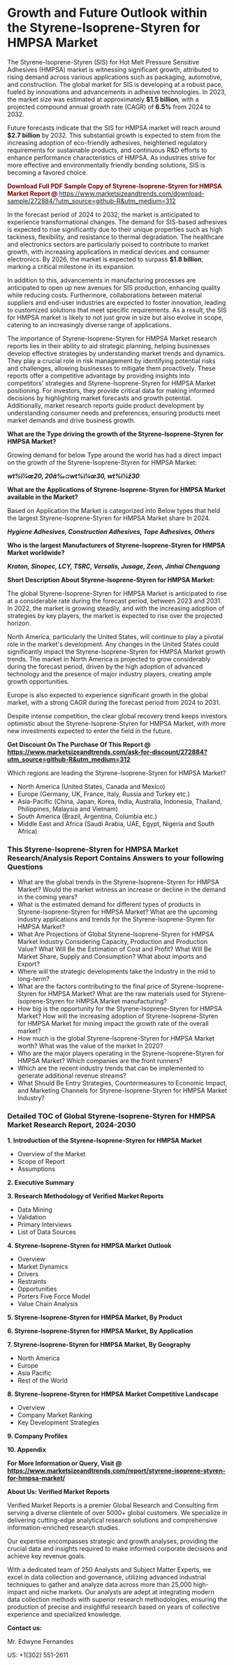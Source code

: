 <h1>Growth and Future Outlook within the Styrene-Isoprene-Styren for HMPSA Market</h1>        <p>The Styrene-Isoprene-Styren (SIS) for Hot Melt Pressure Sensitive Adhesives (HMPSA) market is witnessing significant growth, attributed to rising demand across various applications such as packaging, automotive, and construction. The global market for SIS is developing at a robust pace, fueled by innovations and advancements in adhesive technologies. In 2023, the market size was estimated at approximately <strong>$1.5 billion</strong>, with a projected compound annual growth rate (CAGR) of <strong>6.5%</strong> from 2024 to 2032.</p>        <p>Future forecasts indicate that the SIS for HMPSA market will reach around <strong>$2.7 billion</strong> by 2032. This substantial growth is expected to stem from the increasing adoption of eco-friendly adhesives, heightened regulatory requirements for sustainable products, and continuous R&D efforts to enhance performance characteristics of HMPSA. As industries strive for more effective and environmentally friendly bonding solutions, SIS is becoming a favored choice.</p>    <p><strong><span style="color: #800000;">Download Full PDF Sample Copy of Styrene-Isoprene-Styren for HMPSA Market Report @</span>&nbsp;</strong><a href="https://www.marketsizeandtrends.com/download-sample/272884/?utm_source=github-R&amp;utm_medium=312">https://www.marketsizeandtrends.com/download-sample/272884/?utm_source=github-R&amp;utm_medium=312</a></p>        <p>In the forecast period of 2024 to 2032, the market is anticipated to experience transformational changes. The demand for SIS-based adhesives is expected to rise significantly due to their unique properties such as high tackiness, flexibility, and resistance to thermal degradation. The healthcare and electronics sectors are particularly poised to contribute to market growth, with increasing applications in medical devices and consumer electronics. By 2026, the market is expected to surpass <strong>$1.8 billion</strong>, marking a critical milestone in its expansion.</p>        <p>In addition to this, advancements in manufacturing processes are anticipated to open up new avenues for SIS production, enhancing quality while reducing costs. Furthermore, collaborations between material suppliers and end-user industries are expected to foster innovation, leading to customized solutions that meet specific requirements. As a result, the SIS for HMPSA market is likely to not just grow in size but also evolve in scope, catering to an increasingly diverse range of applications.</p></p><p>The importance of&nbsp;Styrene-Isoprene-Styren for HMPSA Market research reports lies in their ability to aid strategic planning, helping businesses develop effective strategies by understanding market trends and dynamics. They play a crucial role in risk management by identifying potential risks and challenges, allowing businesses to mitigate them proactively. These reports offer a competitive advantage by providing insights into competitors' strategies and Styrene-Isoprene-Styren for HMPSA Market positioning. For investors, they provide critical data for making informed decisions by highlighting market forecasts and growth potential. Additionally, market research reports guide product development by understanding consumer needs and preferences, ensuring products meet market demands and drive business growth.</p><p><strong>What are the&nbsp;Type driving the growth of the Styrene-Isoprene-Styren for HMPSA Market?</strong></p><p id="" class="">Growing demand for below Type around the world has had a direct impact on the growth of the Styrene-Isoprene-Styren for HMPSA Market:</p><em><strong>wt%ï¼œ20, 20â‰¤wt%ï¼œ30, wt%ï¼ž30</strong></em></p><strong>What are the&nbsp;Applications&nbsp;of Styrene-Isoprene-Styren for HMPSA Market available in the Market?</strong></p><p id="" class="">Based on Application the Market is categorized into Below types that held the largest Styrene-Isoprene-Styren for HMPSA Market share In 2024.</p><em><strong>Hygiene Adhesives, Construction Adhesives, Tape Adhesives, Others</strong></em></p><strong>Who is the largest Manufacturers of Styrene-Isoprene-Styren for HMPSA Market worldwide?</strong></p><p><em><strong>Kraton, Sinopec, LCY, TSRC, Versalis, Jusage, Zeon, Jinhai Chenguang</strong></em></p><p id="" class=""><strong>Short Description About Styrene-Isoprene-Styren for HMPSA Market:</strong></p><p>The global Styrene-Isoprene-Styren for HMPSA Market is anticipated to rise at a considerable rate during the forecast period, between 2023 and 2031. In 2022, the market is growing steadily, and with the increasing adoption of strategies by key players, the market is expected to rise over the projected horizon.</p><p>North America, particularly the United States, will continue to play a pivotal role in the market's development. Any changes in the United States could significantly impact the Styrene-Isoprene-Styren for HMPSA Market growth trends. The market in North America is projected to grow considerably during the forecast period, driven by the high adoption of advanced technology and the presence of major industry players, creating ample growth opportunities.</p><p>Europe is also expected to experience significant growth in the global market, with a strong CAGR during the forecast period from 2024 to 2031.</p><p>Despite intense competition, the clear global recovery trend keeps investors optimistic about the Styrene-Isoprene-Styren for HMPSA Market, with more new investments expected to enter the field in the future.</p><p id="" class=""><strong>Get Discount On The Purchase Of This Report @ <a href="https://www.marketsizeandtrends.com/ask-for-discount/272884?utm_source=github-R&utm_medium=312" target="_blank">https://www.marketsizeandtrends.com/ask-for-discount/272884?utm_source=github-R&utm_medium=312</a></strong></p>Which regions are leading the Styrene-Isoprene-Styren for HMPSA Market?</p><ul><li>North America (United States, Canada and Mexico)</li><li>Europe (Germany, UK, France, Italy, Russia and Turkey etc.)</li><li>Asia-Pacific (China, Japan, Korea, India, Australia, Indonesia, Thailand, Philippines, Malaysia and Vietnam)</li><li>South America (Brazil, Argentina, Columbia etc.)</li><li>Middle East and Africa (Saudi Arabia, UAE, Egypt, Nigeria and South Africa)</li></ul><h3 id="" class="">This Styrene-Isoprene-Styren for HMPSA Market Research/Analysis Report Contains Answers to your following Questions</h3><ul><li>What are the global trends in the Styrene-Isoprene-Styren for HMPSA Market? Would the market witness an increase or decline in the demand in the coming years?</li><li>What is the estimated demand for different types of products in Styrene-Isoprene-Styren for HMPSA Market? What are the upcoming industry applications and trends for the Styrene-Isoprene-Styren for HMPSA Market?</li><li>What Are Projections of Global Styrene-Isoprene-Styren for HMPSA Market Industry Considering Capacity, Production and Production Value? What Will Be the Estimation of Cost and Profit? What Will Be Market Share, Supply and Consumption? What about imports and Export?</li><li>Where will the strategic developments take the industry in the mid to long-term?</li><li>What are the factors contributing to the final price of Styrene-Isoprene-Styren for HMPSA Market? What are the raw materials used for Styrene-Isoprene-Styren for HMPSA Market manufacturing?</li><li>How big is the opportunity for the Styrene-Isoprene-Styren for HMPSA Market? How will the increasing adoption of Styrene-Isoprene-Styren for HMPSA Market for mining impact the growth rate of the overall market?</li><li>How much is the global Styrene-Isoprene-Styren for HMPSA Market worth? What was the value of the market In 2020?</li><li>Who are the major players operating in the Styrene-Isoprene-Styren for HMPSA Market? Which companies are the front runners?</li><li>Which are the recent industry trends that can be implemented to generate additional revenue streams?</li><li>What Should Be Entry Strategies, Countermeasures to Economic Impact, and Marketing Channels for Styrene-Isoprene-Styren for HMPSA Market Industry?</li></ul><h3 id="" class="">Detailed TOC of Global Styrene-Isoprene-Styren for HMPSA Market Research Report, 2024-2030</h3><p id="" class=""><strong>1. Introduction of the Styrene-Isoprene-Styren for HMPSA Market</strong></p><ul><li>Overview of the Market</li><li>Scope of Report</li><li>Assumptions</li></ul><p id="" class=""><strong>2. Executive Summary</strong></p><p id="" class=""><strong>3. Research Methodology of Verified Market Reports</strong></p><ul><li>Data Mining</li><li>Validation</li><li>Primary Interviews</li><li>List of Data Sources</li></ul><p id="" class=""><strong>4. Styrene-Isoprene-Styren for HMPSA Market Outlook</strong></p><ul><li>Overview</li><li>Market Dynamics</li><li>Drivers</li><li>Restraints</li><li>Opportunities</li><li>Porters Five Force Model</li><li>Value Chain Analysis</li></ul><p id="" class=""><strong>5. Styrene-Isoprene-Styren for HMPSA Market, By Product</strong></p><p id="" class=""><strong>6. Styrene-Isoprene-Styren for HMPSA Market, By Application</strong></p><p id="" class=""><strong>7. Styrene-Isoprene-Styren for HMPSA Market, By Geography</strong></p><ul><li>North America</li><li>Europe</li><li>Asia Pacific</li><li>Rest of the World</li></ul><p id="" class=""><strong>8. Styrene-Isoprene-Styren for HMPSA Market Competitive Landscape</strong></p><ul><li>Overview</li><li>Company Market Ranking</li><li>Key Development Strategies</li></ul><p id="" class=""><strong>9. Company Profiles</strong></p><p id="" class=""><strong>10. Appendix</strong></p><p id="" class=""><strong>For More Information or Query, Visit @ <a href="https://www.marketsizeandtrends.com/report/styrene-isoprene-styren-for-hmpsa-market/" target="_blank">https://www.marketsizeandtrends.com/report/styrene-isoprene-styren-for-hmpsa-market/</a></strong></p><p id="" class=""><strong>About Us: Verified Market Reports</strong></p><p id="" class="">Verified Market Reports is a premier Global Research and Consulting firm serving a diverse clientele of over 5000+ global customers. We specialize in delivering cutting-edge analytical research solutions and comprehensive information-enriched research studies.</p><p id="" class="">Our expertise encompasses strategic and growth analyses, providing the crucial data and insights required to make informed corporate decisions and achieve key revenue goals.</p><p id="" class="">With a dedicated team of 250 Analysts and Subject Matter Experts, we excel in data collection and governance, utilizing advanced industrial techniques to gather and analyze data across more than 25,000 high-impact and niche markets. Our analysts are adept at integrating modern data collection methods with superior research methodologies, ensuring the production of precise and insightful research based on years of collective experience and specialized knowledge.</p><p id="" class=""><strong>Contact us:</strong></p><p id="" class="">Mr. Edwyne Fernandes</p><p id="" class="">US: +1(302) 551-2611</p>